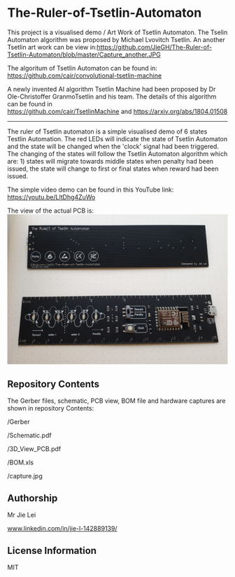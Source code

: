 # The-Ruler-of-Tsetlin-Automaton

This project is a visualised demo / Art Work of Tsetlin Automaton. The Tselin Automaton algorithm was proposed by Michael Lvovitch Tsetlin. An another Tsetlin art work can be view in:https://github.com/JieGH/The-Ruler-of-Tsetlin-Automaton/blob/master/Capture_another.JPG


The algoritum of Tsetlin Automaton can be found in:
https://github.com/cair/convolutional-tsetlin-machine

A newly invented AI algorithm Tsetlin Machine had been proposed by Dr Ole-Christoffer GranmoTsetlin and his team. The details of this algorithm can be found in  
https://github.com/cair/TsetlinMachine and https://arxiv.org/abs/1804.01508

-------------------
The ruler of Tsetlin automaton is a simple visualised demo of 6 states Testlin Automation. The red LEDs will indicate the state of Tsetlin Automaton and the state will be changed when the 'clock' signal had been triggered. The changing of the states will follow the Tsetlin Automaton algorithm which are: 1) states will migrate towards middle states when penalty had been issued, the state will change to first or final states when reward had been issued. 

The simple video demo can be found in this YouTube link:
https://youtu.be/LltDhg4ZuWo

The view of the actual PCB is:
![overview](https://raw.githubusercontent.com/JieGH/The-Ruler-of-Tsetlin-Automaton/master/Capture_new.JPG)




Repository Contents
-------------------
The Gerber files, schematic, PCB view, BOM file and hardware captures are shown in repository Contents:

/Gerber

/Schematic.pdf

/3D_View_PCB.pdf

/BOM.xls

/capture.jpg






Authorship
-------------------
Mr Jie Lei

www.linkedin.com/in/jie-l-142889139/


License Information
-------------------

MIT

